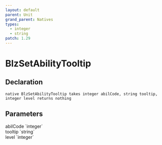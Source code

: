 ```yaml
---
layout: default
parent: Unit
grand_parent: Natives
types:
  - integer
  - string
patch: 1.29
---
```


# BlzSetAbilityTooltip

## Declaration

```
native BlzSetAbilityTooltip takes integer abilCode, string tooltip, integer level returns nothing
```

## Parameters
<dl>
  <dt>abilCode `integer`</dt>
  <dd></dd>

  <dt>tooltip `string`</dt>
  <dd></dd>

  <dt>level `integer`</dt>
  <dd></dd>
</dl>